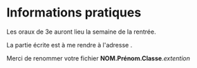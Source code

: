 # Informations pratiques





Les oraux de 3e auront lieu la semaine de la rentrée. 



La partie écrite est à me rendre à l'adresse [](https://dm.profcollet.fr). 

Merci de renommer votre fichier **NOM.Prénom.Classe**.*extention*

